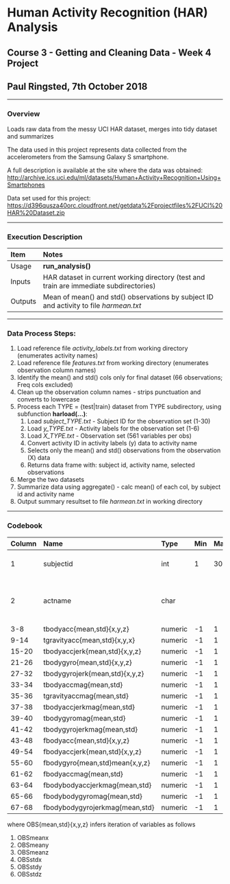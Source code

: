 # Human Activity Recognition (HAR) Analysis
## Course 3 - Getting and Cleaning Data - Week 4 Project
## Paul Ringsted, 7th October 2018
---
### Overview
Loads raw data from the messy UCI HAR dataset, merges into tidy dataset and summarizes

The data used in this project represents data collected from the accelerometers from the Samsung Galaxy S smartphone.

A full description is available at the site where the data was obtained:
http://archive.ics.uci.edu/ml/datasets/Human+Activity+Recognition+Using+Smartphones

Data set used for this project:
https://d396qusza40orc.cloudfront.net/getdata%2Fprojectfiles%2FUCI%20HAR%20Dataset.zip

---
### Execution Description
|Item|Notes|
|:---|:---|
|Usage|**run_analysis()**|
|Inputs|HAR dataset in current working directory (test and train are immediate subdirectories)|
|Outputs|Mean of mean() and std() observations by subject ID and activity to file *harmean.txt*|
---
### Data Process Steps:
1. Load reference file *activity_labels.txt* from working directory (enumerates activity names)
2. Load reference file *features.txt* from working directory (enumerates observation column names)
3. Identify the mean() and std() cols only for final dataset (66 observations; Freq cols excluded)
4. Clean up the observation column names - strips punctuation and converts to lowercase
5. Process each TYPE = {test|train} dataset from TYPE subdirectory, using subfunction **harload(...)**:
	1. Load *subject_TYPE.txt*  -  Subject ID for the observation set (1-30)
	2. Load *y_TYPE.txt*  -  Activity labels for the observation set (1-6)
	3. Load *X_TYPE.txt*  -  Observation set (561 variables per obs)
	4. Convert activity ID in activity labels (y) data to activity name
	5. Selects only the mean() and std() observations from the observation (X) data
	6. Returns data frame with: subject id, activity name, selected observations
6. Merge the two datasets
7. Summarize data using aggregate() - calc mean() of each col, by subject id and activity name
8. Output summary resultset to file *harmean.txt* in working directory
---
### Codebook
|Column|Name|Type|Min|Max|Values|Description|
|:---|:---|:---|:---|:---|:---|:---|
1|subjectid|int|1|30|1-30|Id of subject of observation|
2|actname|char|||WALKING, WALKING_UPSTAIRS, WALKING_DOWNSTAIRS, SITTING, STANDING, LAYING|Subject activity during obsersation|
3-8|tbodyacc{mean,std}{x,y,z}|numeric|-1|1
9-14|tgravityacc{mean,std}{x,y,x}|numeric|-1|1
15-20|tbodyaccjerk{mean,std}{x,y,z}|numeric|-1|1
21-26|tbodygyro{mean,std}{x,y,z}|numeric|-1|1
27-32|tbodygyrojerk{mean,std}{x,y,z}|numeric|-1|1
33-34|tbodyaccmag{mean,std}|numeric|-1|1
35-36|tgravityaccmag{mean,std}|numeric|-1|1
37-38|tbodyaccjerkmag{mean,std}|numeric|-1|1
39-40|tbodygyromag{mean,std}|numeric|-1|1
41-42|tbodygyrojerkmag{mean,std}|numeric|-1|1
43-48|fbodyacc{mean,std}{x,y,z}|numeric|-1|1
49-54|fbodyaccjerk{mean,std}{x,y,z}|numeric|-1|1
55-60|fbodygyro{mean,std}mean{x,y,z}|numeric|-1|1
61-62|fbodyaccmag{mean,std}|numeric|-1|1
63-64|fbodybodyaccjerkmag{mean,std}|numeric|-1|1
65-66|fbodybodygyromag{mean,std}|numeric|-1|1
67-68|fbodybodygyrojerkmag{mean,std}|numeric|-1|1

where OBS{mean,std}{x,y,z} infers iteration of variables as follows
1. OBSmeanx
2. OBSmeany
3. OBSmeanz
4. OBSstdx
5. OBSstdy
6. OBSstdz
